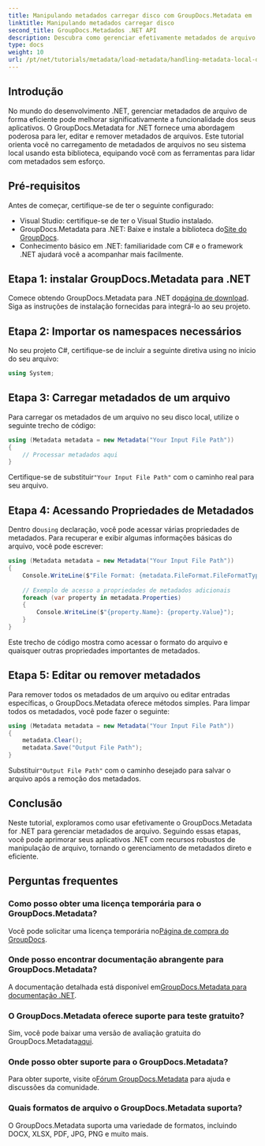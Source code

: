 ```yaml
---
title: Manipulando metadados carregar disco com GroupDocs.Metadata em .NET
linktitle: Manipulando metadados carregar disco
second_title: GroupDocs.Metadados .NET API
description: Descubra como gerenciar efetivamente metadados de arquivo em seus aplicativos .NET usando GroupDocs.Metadata. Este guia abrangente o orienta pelo processo de instalação, acessando propriedades de metadados.
type: docs
weight: 10
url: /pt/net/tutorials/metadata/load-metadata/handling-metadata-local-disk/
---
```

## Introdução

No mundo do desenvolvimento .NET, gerenciar metadados de arquivo de forma eficiente pode melhorar significativamente a funcionalidade dos seus aplicativos. O GroupDocs.Metadata for .NET fornece uma abordagem poderosa para ler, editar e remover metadados de arquivos. Este tutorial orienta você no carregamento de metadados de arquivos no seu sistema local usando esta biblioteca, equipando você com as ferramentas para lidar com metadados sem esforço.

## Pré-requisitos

Antes de começar, certifique-se de ter o seguinte configurado:

- Visual Studio: certifique-se de ter o Visual Studio instalado.
-  GroupDocs.Metadata para .NET: Baixe e instale a biblioteca do[Site do GroupDocs](https://releases.groupdocs.com/metadata/net/).
- Conhecimento básico em .NET: familiaridade com C# e o framework .NET ajudará você a acompanhar mais facilmente.

## Etapa 1: instalar GroupDocs.Metadata para .NET

 Comece obtendo GroupDocs.Metadata para .NET do[página de download](https://releases.groupdocs.com/metadata/net/). Siga as instruções de instalação fornecidas para integrá-lo ao seu projeto.

## Etapa 2: Importar os namespaces necessários

No seu projeto C#, certifique-se de incluir a seguinte diretiva using no início do seu arquivo:

```csharp
using System;
```

## Etapa 3: Carregar metadados de um arquivo

Para carregar os metadados de um arquivo no seu disco local, utilize o seguinte trecho de código:

```csharp
using (Metadata metadata = new Metadata("Your Input File Path"))
{
    // Processar metadados aqui
}
```

 Certifique-se de substituir`"Your Input File Path"` com o caminho real para seu arquivo.

## Etapa 4: Acessando Propriedades de Metadados

 Dentro do`using` declaração, você pode acessar várias propriedades de metadados. Para recuperar e exibir algumas informações básicas do arquivo, você pode escrever:

```csharp
using (Metadata metadata = new Metadata("Your Input File Path"))
{
    Console.WriteLine($"File Format: {metadata.FileFormat.FileFormatType}");
    
    // Exemplo de acesso a propriedades de metadados adicionais
    foreach (var property in metadata.Properties)
    {
        Console.WriteLine($"{property.Name}: {property.Value}");
    }
}
```

Este trecho de código mostra como acessar o formato do arquivo e quaisquer outras propriedades importantes de metadados. 

## Etapa 5: Editar ou remover metadados

Para remover todos os metadados de um arquivo ou editar entradas específicas, o GroupDocs.Metadata oferece métodos simples. Para limpar todos os metadados, você pode fazer o seguinte:

```csharp
using (Metadata metadata = new Metadata("Your Input File Path"))
{
    metadata.Clear();
    metadata.Save("Output File Path");
}
```

 Substituir`"Output File Path"` com o caminho desejado para salvar o arquivo após a remoção dos metadados.

## Conclusão

Neste tutorial, exploramos como usar efetivamente o GroupDocs.Metadata for .NET para gerenciar metadados de arquivo. Seguindo essas etapas, você pode aprimorar seus aplicativos .NET com recursos robustos de manipulação de arquivo, tornando o gerenciamento de metadados direto e eficiente.

## Perguntas frequentes

### Como posso obter uma licença temporária para o GroupDocs.Metadata?
 Você pode solicitar uma licença temporária no[Página de compra do GroupDocs](https://purchase.groupdocs.com/temporary-license/).

### Onde posso encontrar documentação abrangente para GroupDocs.Metadata?
 A documentação detalhada está disponível em[GroupDocs.Metadata para documentação .NET](https://reference.groupdocs.com/metadata/net/).

### O GroupDocs.Metadata oferece suporte para teste gratuito?
Sim, você pode baixar uma versão de avaliação gratuita do GroupDocs.Metadata[aqui](https://releases.groupdocs.com/).

### Onde posso obter suporte para o GroupDocs.Metadata?
 Para obter suporte, visite o[Fórum GroupDocs.Metadata](https://forum.groupdocs.com/c/metadata/14) para ajuda e discussões da comunidade.

### Quais formatos de arquivo o GroupDocs.Metadata suporta?
O GroupDocs.Metadata suporta uma variedade de formatos, incluindo DOCX, XLSX, PDF, JPG, PNG e muito mais.